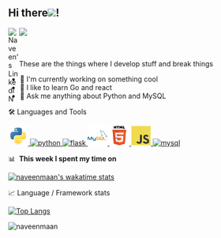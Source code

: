 ## Hi there<img src="https://media.giphy.com/media/hvRJCLFzcasrR4ia7z/giphy.gif" width="25px">!

<a href="https://www.linkedin.com/in/naveen-maan/">
  <img align="left" alt="Naveen's LinkedIN" width="22px" src="https://raw.githubusercontent.com/peterthehan/peterthehan/master/assets/linkedin.svg" />
</a>

![](https://visitor-badge.glitch.me/badge?page_id=naveenmaan.naveenmaan)

<br/>

These are the things where I develop stuff and break things
- 🔭 I'm currently working on something cool
- 🌱 I like to learn Go and react
- 💬 Ask me anything about Python and MySQL

🛠️  Languages and Tools

<a href="https://www.python.org" target="_blank"> <img src="https://raw.githubusercontent.com/devicons/devicon/master/icons/python/python-original.svg" alt="python" width="40" height="40"/> </a>
<a href="https://www.djangoproject.com/" target="_blank"> <img src="https://www.vectorlogo.zone/logos/djangoproject/djangoproject-icon.svg" alt="python" width="40" height="40"/> </a>
<a href="https://flask.palletsprojects.com/" target="_blank"> <img src="https://www.vectorlogo.zone/logos/pocoo_flask/pocoo_flask-icon.svg" alt="flask" width="40" height="40"/> </a>
<a href="https://www.mysql.com/" target="_blank"> <img src="https://raw.githubusercontent.com/devicons/devicon/master/icons/mysql/mysql-original-wordmark.svg" alt="mysql" width="40" height="40"/> </a>
<a href="https://www.w3.org/html/" target="_blank"> <img src="https://raw.githubusercontent.com/devicons/devicon/master/icons/html5/html5-original-wordmark.svg" alt="html5" width="40" height="40"/> </a>
<a href="https://developer.mozilla.org/en-US/docs/Web/JavaScript" target="_blank"> <img src="https://raw.githubusercontent.com/devicons/devicon/master/icons/javascript/javascript-original.svg" alt="javascript" width="40" height="40"/> </a>
<a href="https://www.docker.com/" target="_blank"> <img src="https://www.vectorlogo.zone/logos/docker/docker-icon.svg" alt="mysql" width="40" height="40"/> </a>

📊 &nbsp;**This week I spent my time on**

[![naveenmaan's wakatime stats](https://github-readme-stats.vercel.app/api/wakatime?username=naveenmaan)](https://github.com/anuraghazra/github-readme-stats)

📈  Language / Framework stats

[![Top Langs](https://github-readme-stats.vercel.app/api/top-langs/?username=naveenmaan&layout=compact)](https://github.com/anuraghazra/github-readme-stats)


<img src="https://github-readme-stats.vercel.app/api?username=naveenmaan&show_icons=true&theme=gotham" alt="naveenmaan" />
